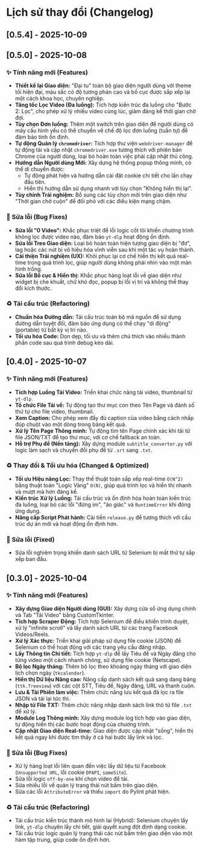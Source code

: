 # Lịch sử thay đổi (Changelog)

## [0.5.4] - 2025-10-09
## [0.5.0] - 2025-10-08
### ✨ Tính năng mới (Features)
- **Thiết kế lại Giao diện:** "Đại tu" toàn bộ giao diện người dùng với theme tối hiện đại, màu sắc có độ tương phản cao và bố cục được sắp xếp lại một cách khoa học, chuyên nghiệp.
- **Tăng tốc Lọc Video (Đa luồng):** Tích hợp kiến trúc đa luồng cho "Bước 2: Lọc", cho phép xử lý nhiều video cùng lúc, giảm đáng kể thời gian chờ đợi.
- **Tùy chọn Đơn luồng:** Thêm một switch trên giao diện để người dùng có máy cấu hình yếu có thể chuyển về chế độ lọc đơn luồng (tuần tự) để đảm bảo tính ổn định.
- **Tự động Quản lý `chromedriver`:** Tích hợp thư viện `webdriver-manager` để tự động tải và cập nhật `chromedriver.exe` tương thích với phiên bản Chrome của người dùng, loại bỏ hoàn toàn việc phải cập nhật thủ công.
- **Hướng dẫn Người dùng Mới:** Xây dựng hệ thống popup thông minh, có thể di chuyển được:
    - Tự động phát hiện và hướng dẫn cài đặt cookie chi tiết cho lần chạy đầu tiên.
    - Hiển thị hướng dẫn sử dụng nhanh với tùy chọn "Không hiển thị lại".
- **Tùy chỉnh Trải nghiệm:** Bổ sung các tùy chọn mới trên giao diện như "Thời gian chờ cuộn" để đối phó với các điều kiện mạng chậm.

### 🐛 Sửa lỗi (Bug Fixes)
- **Sửa lỗi "0 Video":** Khắc phục triệt để lỗi logic cốt lõi khiến chương trình không lọc được video nào, đảm bảo `yt-dlp` hoạt động ổn định.
- **Sửa lỗi Treo Giao diện:** Loại bỏ hoàn toàn hiện tượng giao diện bị "đơ", lag hoặc các nút bị vô hiệu hóa vĩnh viễn sau khi một tác vụ hoàn thành.
- **Cải thiện Trải nghiệm (UX):** Khôi phục lại cơ chế hiển thị kết quả real-time trong quá trình lọc, giúp người dùng không phải nhìn vào một màn hình trống.
- **Sửa lỗi Bố cục & Hiển thị:** Khắc phục hàng loạt lỗi về giao diện như widget bị che khuất, chữ khó đọc, popup bị lỗi vị trí và không thể thay đổi kích thước.

### ♻️ Tái cấu trúc (Refactoring)
- **Chuẩn hóa Đường dẫn:** Tái cấu trúc toàn bộ mã nguồn để sử dụng đường dẫn tuyệt đối, đảm bảo ứng dụng có thể chạy "di động" (portable) từ bất kỳ vị trí nào.
- **Tối ưu hóa Code:** Dọn dẹp, tối ưu và thêm chú thích vào nhiều thành phần code sau quá trình debug kéo dài.

## [0.4.0] - 2025-10-07
### ✨ Tính năng mới (Features)
- **Tích hợp Luồng Tải Video:** Triển khai chức năng tải video, thumbnail từ `yt-dlp`.
- **Tổ chức File Tải về:** Tự động tạo thư mục con theo Tên Page và đánh số thứ tự cho file video, thumbnail.
- **Xem Caption:** Cho phép xem đầy đủ caption của video bằng cách nhấp đúp chuột vào một dòng trong bảng kết quả.
- **Xử lý Tên Page Thông minh:** Tự động tìm tên Page chính xác khi tải từ file JSON/TXT để tạo thư mục, với cơ chế fallback an toàn.
- **Hỗ trợ Phụ đề (Nền tảng):** Xây dựng module `subtitle_converter.py` với logic làm sạch và chuyển đổi phụ đề từ `.srt` sang `.txt`.

### ♻️ Thay đổi & Tối ưu hóa (Changed & Optimized)
- **Tối ưu Hiệu năng Lọc:** Thay thế thuật toán sắp xếp real-time `O(N^2)` bằng thuật toán "Logic Vàng" `O(N)`, giúp quá trình lọc và hiển thị nhanh và mượt mà hơn đáng kể.
- **Kiến trúc Xử lý Luồng:** Tái cấu trúc và ổn định hóa hoàn toàn kiến trúc đa luồng, loại bỏ các lỗi "đứng im", "ảo giác" và `RuntimeError` khi đóng ứng dụng.
- **Nâng cấp Script Phát hành:** Cải tiến `release.py` để tương thích với cấu trúc dự án mới và hoạt động ổn định hơn.

### 🐛 Sửa lỗi (Fixed)
- Sửa lỗi nghiêm trọng khiến danh sách URL từ Selenium bị mất thứ tự sắp xếp ban đầu.

## [0.3.0] - 2025-10-04

### ✨ Tính năng mới (Features)
- **Xây dựng Giao diện Người dùng (GUI):** Xây dựng cửa sổ ứng dụng chính và Tab "Tải Video" bằng CustomTkinter.
- **Tích hợp Scraper Động:** Tích hợp Selenium để điều khiển trình duyệt, xử lý "infinite scroll" và lấy danh sách URL từ các trang Facebook Videos/Reels.
- **Xử lý Xác thực:** Triển khai giải pháp sử dụng file cookie (JSON) để Selenium có thể hoạt động với các trang yêu cầu đăng nhập.
- **Lấy Thông tin Chi tiết:** Tích hợp `yt-dlp` để lấy Tiêu đề và Ngày đăng cho từng video một cách nhanh chóng, sử dụng file cookie (Netscape).
- **Bộ lọc Ngày tháng:** Thêm bộ lọc theo khoảng ngày tháng với giao diện lịch chọn ngày (`tkcalendar`).
- **Hiển thị Dữ liệu Nâng cao:** Nâng cấp danh sách kết quả sang dạng bảng (`ttk.Treeview`) với các cột STT, Tiêu đề, Ngày đăng, URL và thanh cuộn.
- **Lưu & Tải Phiên làm việc:** Thêm chức năng lưu kết quả đã lọc ra file JSON và tải lại tức thì.
- **Nhập từ File TXT:** Thêm chức năng nhập danh sách link thô từ file `.txt` để xử lý.
- **Module Log Thông minh:** Xây dựng module log tích hợp vào giao diện, tự động hiển thị các bước hoạt động của chương trình.
- **Cập nhật Giao diện Real-time:** Giao diện được cập nhật "sống", hiển thị kết quả ngay khi được tìm thấy ở cả hai bước lấy link và lọc.

### 🐛 Sửa lỗi (Bug Fixes)
- Xử lý hàng loạt lỗi liên quan đến việc lấy dữ liệu từ Facebook (`Unsupported URL`, lỗi cookie `DPAPI`, `sameSite`).
- Sửa lỗi logic `off-by-one` khi chọn video để tải.
- Sửa nhiều lỗi về quản lý trạng thái nút bấm trên giao diện.
- Sửa các lỗi `AttributeError` và thiếu `import` do Pylint phát hiện.

### ♻️ Tái cấu trúc (Refactoring)
- Tái cấu trúc kiến trúc thành mô hình lai (Hybrid): Selenium chuyên lấy link, `yt-dlp` chuyên lấy chi tiết, giải quyết xung đột định dạng cookie.
- Tái cấu trúc logic quản lý trạng thái các nút bấm trên giao diện vào một hàm tập trung, giúp code ổn định hơn.
